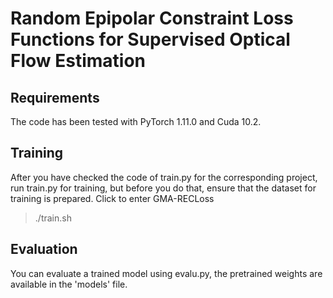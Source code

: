 # Random Epipolar Constraint Loss Functions for Supervised Optical Flow Estimation
## Requirements
The code has been tested with PyTorch 1.11.0 and Cuda 10.2.
## Training
After you have checked the code of train.py for the corresponding project, run train.py for training, but before you do that, ensure that the dataset for training is prepared.
Click to enter GMA-RECLoss
> ./train.sh
## Evaluation
You can evaluate a trained model using evalu.py, the pretrained weights are available in the 'models' file.
